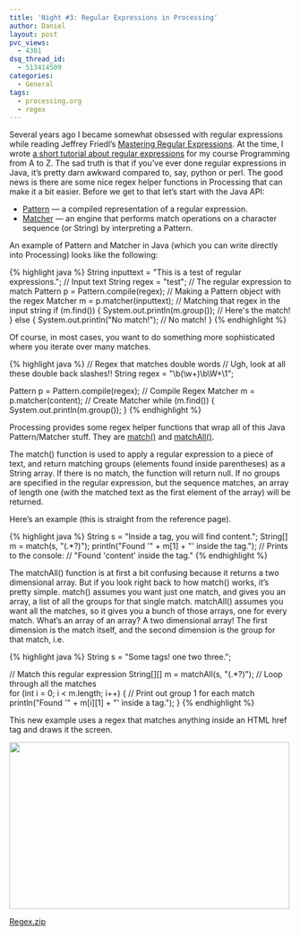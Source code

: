 ```yaml
---
title: 'Night #3: Regular Expressions in Processing'
author: Daniel
layout: post
pvc_views:
  - 4301
dsq_thread_id:
  - 513414509
categories:
  - General
tags:
  - processing.org
  - regex
---
```

<p>Several years ago I became somewhat obsessed with regular expressions while reading Jeffrey Friedl&#8217;s <a href="http://regex.info">Mastering Regular Expressions</a>.  At the time, I wrote <a href="http://shiffman.net/teaching/a2z/regex/">a short tutorial about regular expressions</a> for my course Programming from A to Z.  The sad truth is that if you&#8217;ve ever done regular expressions in Java, it&#8217;s pretty darn awkward compared to, say, python or perl.  The good news is there are some nice regex helper functions in Processing that can make it a bit easier.  Before we get to that let&#8217;s start with the Java API: </p>
<ul>
<li><a href="http://docs.oracle.com/javase/6/docs/api/java/util/regex/Pattern.html">Pattern</a> &#8212; a compiled representation of a regular expression.</li>
<li><a href="http://docs.oracle.com/javase/6/docs/api/java/util/regex/Matcher.html">Matcher</a> &#8212; an engine that performs match operations on a character sequence (or String) by interpreting a Pattern.</li>
</ul>
<p>An example of Pattern and Matcher in Java (which you can write directly into Processing) looks like the following:</p>

{% highlight java %}
String inputtext = "This is a test of regular expressions.";  // Input text
String regex = "test";              // The regular expression to match
Pattern p = Pattern.compile(regex); // Making a Pattern object with the regex 
Matcher m = p.matcher(inputtext);   // Matching that regex in the input string
if (m.find()) {
  System.out.println(m.group());     // Here's the match!
} else {
  System.out.println("No match!");   // No match!
}
{% endhighlight %}

<p>Of course, in most cases, you want to do something more sophisticated where you iterate over many matches.</p>

{% highlight java %}
// Regex that matches double words
// Ugh, look at all these double back slashes!!
String regex = "\\b(\\w+)\\b\\W+\\1";   

Pattern p = Pattern.compile(regex);     // Compile Regex
Matcher m = p.matcher(content);         // Create Matcher
while (m.find()) {
  System.out.println(m.group());
}
{% endhighlight %}

<p>Processing provides some regex helper functions that wrap all of this Java Pattern/Matcher stuff.  They are <a href="http://processing.org/reference/match_.html">match()</a> and <a href="http://processing.org/reference/matchAll_.html">matchAll()</a>.  </p>
<p>The match() function is used to apply a regular expression to a piece of text, and return matching groups (elements found inside parentheses) as a String array. If there is no match, the function will return null. If no groups are specified in the regular expression, but the sequence matches, an array of length one (with the matched text as the first element of the array) will be returned. </p>
<p>Here&#8217;s an example (this is straight from the reference page).</p>

{% highlight java %}
String s = "Inside a tag, you will find <tag>content</tag>.";
String[] m = match(s, "<tag>(.*?)</tag>");
println("Found '" + m[1] + "' inside the tag.");
// Prints to the console:
// "Found 'content' inside the tag."
{% endhighlight %}

<p>The matchAll() function is at first a bit confusing because it returns a two dimensional array.  But if you look right back to how match() works, it&#8217;s pretty simple.  match() assumes you want just one match, and gives you an array, a list of all the groups for that single match.  matchAll() assumes you want all the matches, so it gives you a bunch of those arrays, one for every match.   What&#8217;s an array of an array?  A two dimensional array!  The first dimension is the match itself, and the second dimension is the group for that match, i.e.</p>

{% highlight java %}
String s = "Some tags! <tag>one</tag> <tag>two</tag> <tag>three</tag>.";

// Match this regular expression
String[][] m = matchAll(s, "<tag>(.*?)</tag>");
// Loop through all the matches     
for (int i = 0; i < m.length; i++) {
  // Print out group 1 for each match                
  println("Found '" + m[i][1] + "' inside a tag."); 
}
{% endhighlight %}

<p>This new example uses a regex that matches anything inside an HTML href tag and draws it the screen.</p>
<p><a href='http://shiffman.net/wp/wp-content/uploads/2011/12/Regex.zip'><img src="http://shiffman.net/wp/wp-content/uploads/2011/12/regex.png" alt="" title="regex" width="500" height="298" class="alignnone size-full wp-image-994" /></a></p>
<p><a href='http://shiffman.net/wp/wp-content/uploads/2011/12/Regex.zip'>Regex.zip</a></p>
